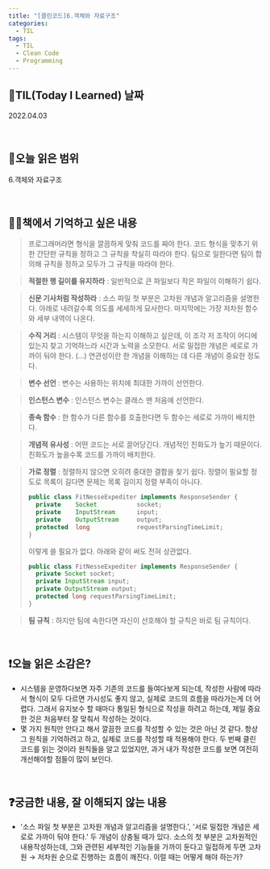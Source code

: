 ```yaml
---
title: "[클린코드]6.객체와 자료구조"
categories:
  - TIL
tags:
  - TIL
  - Clean Code
  - Programming
---
```


## 📆TIL(Today I Learned) 날짜

2022.04.03

<br />

## 📑오늘 읽은 범위

6.객체와 자료구조

<br />

## ✍🏻책에서 기억하고 싶은 내용

> 프로그래머라면 형식을 깔끔하게 맞춰 코드를 짜야 한다. 코드 형식을 맞추기 위한 간단한 규칙을 정하고 그 규칙을 착실히 따라야 한다. 팀으로 일한다면 팀이 합의해 규칙을 정하고 모두가 그 규칙을 따라야 한다.

> **적절한 행 길이를 유지하라** : 일반적으로 큰 파일보다 작은 파일이 이해하기 쉽다.

> **신문 기사처럼 작성하라** : 소스 파일 첫 부분은 고차원 개념과 알고리즘을 설명한다. 아래로 내려갈수록 의도를 세세하게 묘사한다. 마지막에는 가장 저차원 함수와 세부 내역이 나온다.

> **수직 거리** : 시스템이 무엇을 하는지 이해하고 싶은데, 이 조각 저 조작이 어디에 있는지 찾고 기억하느라 시간과 노력을 소모한다. 서로 밀접한 개념은 세로로 가까이 둬야 한다. (...) 연관성이란 한 개념을 이해하는 데 다른 개념이 중요한 정도다.

> **변수 선언** : 변수는 사용하는 위치에 최대한 가까이 선언한다.

> **인스턴스 변수** : 인스턴스 변수는 클래스 맨 처음에 선언한다.

> **종속 함수** : 한 함수가 다른 함수를 호출한다면 두 함수는 세로로 가까이 배치한다.

> **개념적 유사성** : 어떤 코드는 서로 끌어당긴다. 개념적인 친화도가 높기 때문이다. 친화도가 높을수록 코드를 가까이 배치한다.

> **가로 정렬** : 정렬하지 않으면 오히려 중대한 결함을 찾기 쉽다. 정렬이 필요할 정도로 목록이 길다면 문제는 목록 길이지 정렬 부족이 아니다.
>
> ```java
> public class FitNesseExpediter implements ResponseSender {
>   private    Socket           socket;
>   private    InputStream      input;
>   private    OutputStream     output;
>   protected  long             requestParsingTimeLimit;
> }
> ```
>
> 이렇게 쓸 필요가 없다. 아래와 같이 써도 전혀 상관없다.
>
> ```java
> public class FitNesseExpediter implements ResponseSender {
>   private Socket socket;
>   private InputStream input;
>   private OutputStream output;
>   protected long requestParsingTimeLimit;
> }
> ```

> **팀 규칙** : 하지만 팀에 속한다면 자신이 선호해야 할 규칙은 바로 팀 규칙이다.

<br />

## ❗오늘 읽은 소감은?

- 시스템을 운영하다보면 자주 기존의 코드를 들여다보게 되는데, 작성한 사람에 따라서 형식이 모두 다르면 가시성도 좋지 않고, 실제로 코드의 흐름을 따라가는게 더 어렵다. 그래서 유지보수 할 때마다 통일된 형식으로 작성을 하려고 하는데, 제일 중요한 것은 처음부터 잘 맞춰서 작성하는 것이다.
- 몇 가지 원칙만 안다고 해서 깔끔한 코드를 작성할 수 있는 것은 아닌 것 같다. 항상 그 원칙을 기억하려고 하고, 실제로 코드를 작성할 때 적용해야 한다. 두 번째 클린코드를 읽는 것이라 원칙들을 알고 있었지만, 과거 내가 작성한 코드를 보면 여전히 개선해야할 점들이 많이 보인다.

<br />

## ❓궁금한 내용, 잘 이해되지 않는 내용

- '소스 파일 첫 부분은 고차원 개념과 알고리즘을 설명한다.', '서로 밀접한 개념은 세로로 가까이 둬야 한다.' 두 개념이 상충될 때가 있다. 소스의 첫 부분은 고차원적인 내용작성하는데, 그와 관련된 세부적인 기능들을 가까이 둔다고 밀접하게 두면 고차원 → 저차원 순으로 진행하는 흐름이 깨진다. 이럴 때는 어떻게 해야 하는가?
